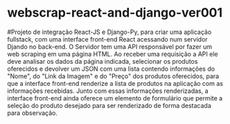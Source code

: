 # webscrap-react-and-django-ver001

#Projeto de integração React-JS e Django-Py, para criar uma aplicação fullstack, com uma interface front-end React acessando num servidor 
Djando no back-end. O Servidor tem uma API responsável por fazer um web scraping em uma página HTML. Ao receber uma requisição a API ele
deve analisar os dados da página indicada, selecionar os produtos oferecidos e devolver um JSON com uma lista contendo informações do 
"Nome", do "Link da Imagem" e do "Preço" dos produtos oferecidos, para que a interface front-end renderize a lista de produtos na 
aplicação com as informações recebidas. Junto com essas informações renderizadas, a interface front-end ainda oferece um elemento de 
formulário que permite a seleção do produto desejado para ser renderizado de forma destacada para observação.
